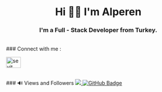 <h1 align="center">Hi 👋🏻 I'm Alperen</h1>
<h3 align="center">I'm a Full - Stack Developer from Turkey.</h3>
</br>
### Connect with me :
<p align="left">
    <a href="https://www.linkedin.com/in/alperen-akarslan/" target="blank"><img align="center" src="https://raw.githubusercontent.com/rahuldkjain/github-profile-readme-generator/master/src/images/icons/Social/linked-in-alt.svg" alt="seyit yahya kuru" height="30" width="40" /></a>
</p>
</br>
### 🔊 Views and Followers
<a href="https://github.com/Meghna-DAS/github-profile-views-counter">
    <img src="https://komarev.com/ghpvc/?username=alperenakarslan">
</a>
<a href="https://github.com/alperenakarslan?tab=followers"><img src="https://img.shields.io/github/followers/akaanuzman?label=Followers&style=social" alt="GitHub Badge"></a>

